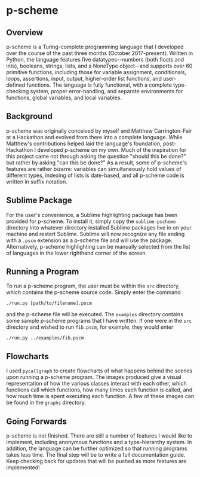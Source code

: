 # p-scheme

## Overview
p-scheme is a Turing-complete programming language that I developed over the course of the past three months (October 2017-present).  Written in Python, the language features five datatypes--numbers (both floats and ints), booleans, strings, lists, and a NoneType object--and supports over 60 primitive functions, including those for variable assignment, conditionals, loops, assertions, input, output, higher-order list functions, and user-defined functions.  The language is fully functional, with a complete type-checking system, proper error-handling, and separate environments for functions, global variables, and local variables.

## Background
p-scheme was originally conceived by myself and Matthew Carrington-Fair at a Hackathon and evolved from there into a complete language.  While Matthew's contributions helped laid the language's foundation, post-Hackathon I developed p-scheme on my own.  Much of the inspiration for this project came not through asking the question "should this be done?" but rather by asking "can this be done?"  As a result, some of p-scheme's features are rather bizarre: variables can simultaneously hold values of different types, indexing of lists is date-based, and all p-scheme code is written in suffix notation.

## Sublime Package
For the user's convenience, a Sublime highlighting package has been provided for p-scheme.  To install it, simply copy the `sublime-pscheme` directory into whatever directory installed Sublime packages live in on your machine and restart Sublime.  Sublime will now recognize any file ending with a `.pscm` extension as a p-scheme file and will use the package.  Alternatively, p-scheme highlighting can be manually selected from the list of languages in the lower righthand corner of the screen.

## Running a Program
To run a p-scheme program, the user must be within the `src` directory, which contains the p-scheme source code.  Simply enter the command 
```
./run.py [path/to/filename].pscm
```
and the p-scheme file will be executed.  The `examples` directory contains some sample p-scheme programs that I have written.  If one were in the `src` directory and wished to run `fib.pscm`, for example, they would enter
```
./run.py ../examples/fib.pscm
```

## Flowcharts
I used `pycallgraph` to create flowcharts of what happens behind the scenes upon running a p-scheme program.  The images produced give a visual representation of how the various classes interact with each other, which functions call which functions, how many times each function is called, and how much time is spent executing each function.  A few of these images can be found in the `graphs` directory.

## Going Forwards
p-scheme is not finished.  There are still a number of features I would like to implement, including anonymous functions and a type-hierarchy system.  In addition, the language can be further optimized so that running programs takes less time.  The final step will be to write a full documentation guide.  Keep checking back for updates that will be pushed as more features are implemented!
